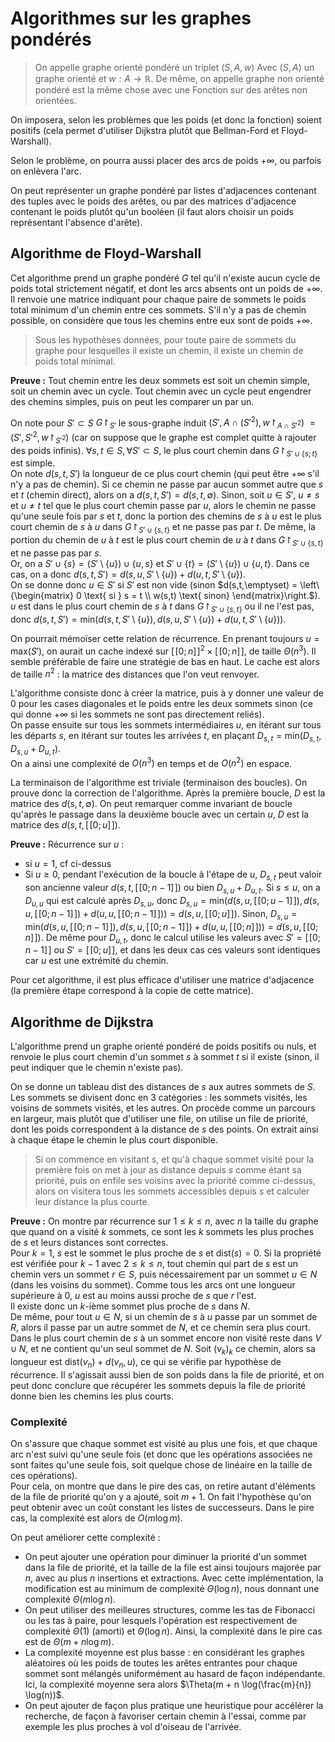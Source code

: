 # Algorithmes sur les graphes pondérés
> On appelle graphe orienté pondéré un triplet $(S, A, w)$
> Avec $(S,A)$ un graphe orienté et $w : A \to \mathbb{R}$.
> De même, on appelle graphe non orienté pondéré est la même chose avec une
> Fonction sur des arêtes non orientées.

On imposera, selon les problèmes que les poids (et donc la fonction) soient
positifs (cela permet d'utiliser Dijkstra plutôt que Bellman-Ford et
Floyd-Warshall).

Selon le problème, on pourra aussi placer des arcs de poids $+\infty$, ou
parfois on enlèvera l'arc.

On peut représenter un graphe pondéré par listes d'adjacences contenant des
tuples avec le poids des arêtes, ou par des matrices d'adjacence contenant le
poids plutôt qu'un booléen (il faut alors choisir un poids représentant
l'absence d'arête).

## Algorithme de Floyd-Warshall
Cet algorithme prend un graphe pondéré $G$ tel qu'il n'existe aucun cycle de
poids total strictement négatif, et dont les arcs absents ont un poids de $+\infty$.
Il renvoie une matrice indiquant pour chaque paire de sommets le poids total
minimum d'un chemin entre ces sommets. S'il n'y a pas de chemin possible, on
considère que tous les chemins entre eux sont de poids $+\infty$.

> Sous les hypothèses données, pour toute paire de sommets du graphe pour
> lesquelles il existe un chemin, il existe un chemin de poids total minimal.

__Preuve :__ Tout chemin entre les deux sommets est soit un chemin simple, soit
un chemin avec un cycle. Tout chemin avec un cycle peut engendrer des chemins
simples, puis on peut les comparer un par un.

On note pour $S' \subset S$ $G\restriction_{S'}$ le sous-graphe induit
$(S', A \cap (S'^2), w\restriction_{A \cap S'^2})$
$= (S', S'^2, w\restriction_{S'^2})$ (car on suppose que le graphe est complet
quitte à rajouter des poids infinis).
$\forall s,t \in S, \forall S' \subset S$, le plus court chemin dans
$G\restriction_{S' \cup \{s;t\}}$ est simple.\
On note $d(s,t,S')$ la longueur de ce plus court chemin (qui peut être $+\infty$ s'il n'y a pas de chemin).
Si ce chemin ne passe par aucun sommet autre que $s$ et $t$ (chemin direct),
alors on a $d(s,t,S') = d(s,t,\emptyset)$. Sinon, soit $u \in S'$, $u \neq s$
et $u \neq t$ tel que le plus court chemin passe par $u$, alors le chemin ne
passe qu'une seule fois par $s$ et $t$, donc la portion des chemins de $s$ à $u$
est le plus court chemin de $s$ à $u$ dans $G\restriction_{S' \cup \{s,t\}}$ et
ne passe pas par $t$.
De même, la portion du chemin de $u$ à $t$ est le plus court chemin de $u$ à $t$ dans $G\restriction_{S' \cup \{s,t\}}$ et ne passe pas par $s$.\
Or, on a $S' \cup \{s\} = (S' \setminus \{u\}) \cup \{u,s\}$
et $S' \cup \{t\} = (S' \setminus \{u\}) \cup \{u,t\}$.
Dans ce cas, on a donc
$d(s,t,S') = d(s,u,S' \setminus \{u\}) + d(u,t,S' \setminus \{u\})$.\
On se donne donc $u \in S'$ si $S'$ est non vide
(sinon $d(s,t,\emptyset) = \left\{\begin{matrix} 0 \text{ si } s = t \\ w(s,t) \text{ sinon} \end{matrix}\right.$).
$u$ est dans le plus court chemin de $s$ à $t$ dans $G\restriction_{S' \cup \{s,t\}}$ ou il ne l'est pas,
donc $d(s,t,S') = \text{min}(d(s,t,S' \setminus \{u\}), d(s,u,S' \setminus \{u\}) + d(u,t,S' \setminus \{u\}))$.

On pourrait mémoïser cette relation de récurrence. En prenant toujours $u = \text{max}(S')$, on aurait un cache indexé
sur $[\![0;n]\!]^2 \times [\![0;n]\!]$, de taille $\Theta(n^3)$.
Il semble préférable de faire une stratégie de bas en haut.
Le cache est alors de taille $n^2$ : la matrice des distances que l'on veut
renvoyer.

L'algorithme consiste donc à créer la matrice, puis à y donner une valeur de
$0$ pour les cases diagonales et le poids entre les deux sommets sinon (ce qui
donne $+\infty$ si les sommets ne sont pas directement reliés).\
On passe ensuite sur tous les sommets intermédiaires $u$, en itérant sur tous
les départs $s$, en itérant sur toutes les arrivées $t$, en plaçant $D_{s,t} = \text{min}(D_{s,t}, D_{s,u} + D_{u,t})$.\
On a ainsi une complexité de $O(n^3)$ en temps et de $O(n^2)$ en espace.

La terminaison de l'algorithme est triviale (terminaison des boucles). On prouve
donc la correction de l'algorithme. Après la première boucle, $D$ est la matrice
des $d(s,t,\emptyset)$. On peut remarquer comme invariant de boucle qu'après le
passage dans la deuxième boucle avec un certain $u$, $D$ est la matrice des $d(s,t,[\![0;u]\!])$.

__Preuve :__ Récurrence sur $u$ :
- si $u = 1$, cf ci-dessus
- Si $u \geq 0$, pendant l'exécution de la boucle à l'étape de $u$, $D_{s,t}$
  peut valoir son ancienne valeur $d(s,t,[\![0;n-1]\!])$ ou bien $D_{s,u} + D_{u,t}$.
  Si $s \leq u$, on a $D_{u,u}$ qui est calculé après $D_{s,u}$, donc
  $D_{s,u} = \text{min}(d(s,u,[\![0;u-1]\!]), d(s,u,[\![0;n-1]\!]) + d(u,u,[\![0;n-1]\!])) = d(s,u,[\![0;u]\!])$.
  Sinon, $D_{s,u} = \text{min}(d(s,u,[\![0;n-1]\!]), d(s,u,[\![0;n-1]\!]) + d(u,u,[\![0;n]\!])) = d(s,u,[\![0;n]\!])$.
  De même pour $D_{u,t}$, donc le calcul utilise les valeurs avec $S' = [\![0;n-1]\!]$
  ou $S' = [\![0;u]\!]$, et dans les deux cas ces valeurs sont identiques car $u$ est une extrémité du chemin.

Pour cet algorithme, il est plus efficace d'utiliser une matrice d'adjacence (la
première étape correspond à la copie de cette matrice).

## Algorithme de Dijkstra
L'algorithme prend un graphe orienté pondéré de poids positifs ou nuls, et
renvoie le plus court chemin d'un sommet $s$ à sommet $t$ si il existe (sinon,
il peut indiquer que le chemin n'existe pas).

On se donne un tableau $\text{dist}$ des distances de $s$ aux autres sommets de
$S$. Les sommets se divisent donc en 3 catégories : les sommets visités, les
voisins de sommets visités, et les autres. On procède comme un parcours en
largeur, mais plutôt que d'utiliser une file, on utilise un file de priorité,
dont les poids correspondent à la distance de $s$ des points. On extrait ainsi à
chaque étape le chemin le plus court disponible.

> Si on commence en visitant $s$, et qu'à chaque sommet visité pour la première fois
> on met à jour as distance depuis $s$ comme étant sa priorité, puis on enfile ses
> voisins avec la priorité comme ci-dessus, alors on visitera tous les sommets
> accessibles depuis $s$ et calculer leur distance la plus courte.

__Preuve :__ On montre par récurrence sur $1 \leq k \leq n$, avec $n$ la taille
du graphe que quand on a visité $k$ sommets, ce sont les $k$ sommets les plus
proches de $s$ et leurs distances sont correctes.\
Pour $k = 1$, $s$ est le sommet le plus proche de $s$ et $\text{dist}(s) = 0$.
Si la propriété est vérifiée pour $k - 1$ avec $2 \leq k \leq n$, tout chemin
qui part de $s$ est un chemin vers un sommet $r \in S$, puis nécessairement par
un sommet $u \in N$ (dans les voisins du sommet). Comme tous les arcs ont une
longueur supérieure à $0$, $u$ est au moins aussi proche de $s$ que $r$ l'est.\
Il existe donc un $k$-ième sommet plus proche de $s$ dans $N$.\
De même, pour tout $u \in N$, si un chemin de $s$ à $u$ passe par un sommet de
$R$, alors il passe par un autre sommet de $N$, et ce chemin sera plus court.\
Dans le plus court chemin de $s$ à un sommet encore non visité reste dans $V \cup N$,
et ne contient qu'un seul sommet de $N$.
Soit $(v_k)_k$ ce chemin, alors sa longueur est $\text{dist}(v_n) + d(v_n,u)$,
ce qui se vérifie par hypothèse de récurrence. Il s'agissait aussi bien de son
poids dans la file de priorité, et on peut donc conclure que récupérer les
sommets depuis la file de priorité donne bien les chemins les plus courts.

### Complexité
On s'assure que chaque sommet est visité au plus une fois, et que chaque arc
n'est suivi qu'une seule fois (et donc que les opérations associées ne sont
faites qu'une seule fois, soit quelque chose de linéaire en la taille de ces
opérations).\
Pour cela, on montre que dans le pire des cas, on retire autant d'éléments de la
file de priorité qu'on y a ajouté, soit $m + 1$. On fait l'hypothèse qu'on peut
obtenir avec un coût constant les listes de successeurs. Dans le pire cas, la
complexité est alors de $O(m \log m)$.

On peut améliorer cette complexité :
- On peut ajouter une opération pour diminuer la priorité d'un sommet dans la
  file de priorité, et la taille de la file est ainsi toujours majorée par $n$,
  avec au plus $n$ insertions et extractions. Avec cette implémentation, la
  modification est au minimum de complexité $\Theta(\log n)$, nous donnant une
  complexité $\Theta(m \log n)$.
- On peut utiliser des meilleures structures, comme les tas de Fibonacci ou les
  tas à paire, pour lesquels l'opération est respectivement de complexité $\Theta(1)$ (amorti)
  et $\Theta(\log n)$. Ainsi, la complexité dans le pire cas est de $\Theta(m + n \log m)$.
- La complexité moyenne est plus basse : en considérant les graphes aléatoires
  où les poids de toutes les arêtes entrantes pour chaque sommet sont mélangés
  uniformément au hasard de façon indépendante. Ici, la complexité moyenne sera
  alors $\Theta(m + n \log(\frac{m}{n}) \log(n))$.
- On peut ajouter de façon plus pratique une heuristique pour accélérer la
  recherche, de façon à favoriser certain chemin à l'essai, comme par exemple
  les plus proches à vol d'oiseau de l'arrivée.
